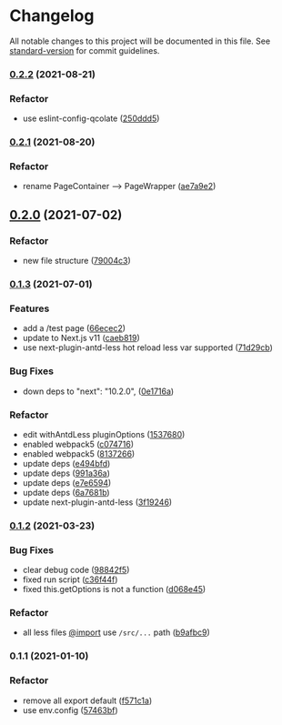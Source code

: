 # Changelog

All notable changes to this project will be documented in this file. See [standard-version](https://github.com/conventional-changelog/standard-version) for commit guidelines.

### [0.2.2](https://github.com/SolidZORO/mkn/compare/v0.2.1...v0.2.2) (2021-08-21)


### Refactor

* use eslint-config-qcolate ([250ddd5](https://github.com/SolidZORO/mkn/commit/250ddd5ea5bbb0b43abe4e044734557b12f95677))

### [0.2.1](https://github.com/SolidZORO/mkn/compare/v0.2.0...v0.2.1) (2021-08-20)


### Refactor

* rename PageContainer --> PageWrapper ([ae7a9e2](https://github.com/SolidZORO/mkn/commit/ae7a9e24e5df1090d520598b8474109c0b680256))

## [0.2.0](https://github.com/SolidZORO/mkn/compare/v0.1.3...v0.2.0) (2021-07-02)


### Refactor

* new file structure ([79004c3](https://github.com/SolidZORO/mkn/commit/79004c3e0fd7ac66af06fe51af1a786f4edb9f73))

### [0.1.3](https://github.com/SolidZORO/mkn/compare/v0.1.2...v0.1.3) (2021-07-01)


### Features

* add a /test page ([66ecec2](https://github.com/SolidZORO/mkn/commit/66ecec275d89e6e3a66431febd37a9d3f240e3ae))
* update to Next.js v11 ([caeb819](https://github.com/SolidZORO/mkn/commit/caeb819b4c637d24866bd52120c9767710c4bbfa))
* use next-plugin-antd-less hot reload less var supported ([71d29cb](https://github.com/SolidZORO/mkn/commit/71d29cb87a49c2181ca2a1d65c00788f7f67738a))


### Bug Fixes

* down deps to "next": "10.2.0", ([0e1716a](https://github.com/SolidZORO/mkn/commit/0e1716a3be42902f7ff91ea49d21d3ecf2cb1705))


### Refactor

* edit withAntdLess pluginOptions ([1537680](https://github.com/SolidZORO/mkn/commit/1537680925dd4a05ee246646e451ed7e8ec992e2))
* enabled webpack5 ([c074716](https://github.com/SolidZORO/mkn/commit/c07471605744617eff53d58fc6c16403d50d364a))
* enabled webpack5 ([8137266](https://github.com/SolidZORO/mkn/commit/8137266cc507dec150588d985ea4a03a19518303))
* update deps ([e494bfd](https://github.com/SolidZORO/mkn/commit/e494bfdc88a50054e29b09347f5d4eea7831a5cb))
* update deps ([991a36a](https://github.com/SolidZORO/mkn/commit/991a36a309a5759e1952c33aeb2cf86919ea41cf))
* update deps ([e7e6594](https://github.com/SolidZORO/mkn/commit/e7e6594fdc2e03394d13a0fd1f2026dddd7d34c8))
* update deps ([6a7681b](https://github.com/SolidZORO/mkn/commit/6a7681b13729bb4d88a7b54c77ee51934e25b79b))
* update next-plugin-antd-less ([3f19246](https://github.com/SolidZORO/mkn/commit/3f192468b1a028ef021ef166caaadcec1198c98f))

### [0.1.2](https://github.com/SolidZORO/mkn/compare/v0.1.1...v0.1.2) (2021-03-23)


### Bug Fixes

* clear debug code ([98842f5](https://github.com/SolidZORO/mkn/commit/98842f5e62c9814f017ed458b344a18b3a423048))
* fixed run script ([c36f44f](https://github.com/SolidZORO/mkn/commit/c36f44f9e472349c5f05d4c054e85c568fe8990d))
* fixed this.getOptions is not a function ([d068e45](https://github.com/SolidZORO/mkn/commit/d068e45a900dfa7f4a8cd3506b28df6789cdc4c3))


### Refactor

* all less files [@import](https://github.com/import) use `/src/...` path ([b9afbc9](https://github.com/SolidZORO/mkn/commit/b9afbc917fbed50cb1429845fc1bc48e28095f85))

### 0.1.1 (2021-01-10)


### Refactor

* remove all export default ([f571c1a](https://github.com/SolidZORO/mkn/commit/f571c1ae6708a5ccf3012861d4c0827a04c34d9a))
* use env.config ([57463bf](https://github.com/SolidZORO/mkn/commit/57463bfb8e5390c702681de7396584a41c6f9acf))
